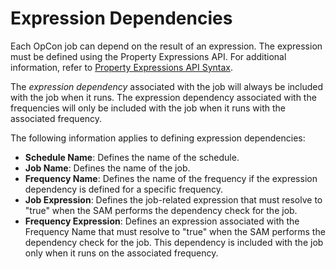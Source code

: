 # Expression Dependencies

Each OpCon job can depend on the result of an expression. The expression must be defined using the Property Expressions API. For additional information, refer to [Property Expressions API Syntax](../reference/property-expressions-syntax.md).

The *expression dependency* associated with the job will always be included with the job when it runs. The expression dependency associated with the frequencies will only be included with the job when it runs with the associated frequency.

The following information applies to defining expression dependencies:

- **Schedule Name**: Defines the name of the schedule.
- **Job Name**: Defines the name of the job.
- **Frequency Name**: Defines the name of the frequency if the expression dependency is defined for a specific frequency.
- **Job Expression**: Defines the job-related expression that must resolve to "true" when the SAM performs the dependency check for the job.
- **Frequency Expression**: Defines an expression associated with the Frequency Name that must resolve to "true" when the SAM performs the dependency check for the job. This dependency is included with the job only when it runs on the associated frequency.
